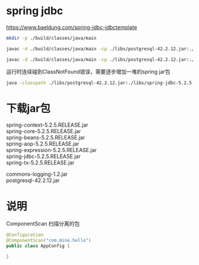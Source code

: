 spring jdbc
===========

https://www.baeldung.com/spring-jdbc-jdbctemplate

```bash
mkdir -p ./build/classes/java/main

javac -d ./build/classes/java/main -cp ./libs/postgresql-42.2.12.jar:./libs/spring-jdbc-5.2.5.RELEASE.jar:./libs/spring-tx-5.2.5.RELEASE.jar:./libs/spring-context-5.2.5.RELEASE.jar:./libs/spring-core-5.2.5.RELEASE.jar:libs/spring-beans-5.2.5.RELEASE.jar:. ./src/main/java/com/mine/hello/*.java

javac -d ./build/classes/java/main -cp ./libs/postgresql-42.2.12.jar:./libs/spring-jdbc-5.2.5.RELEASE.jar:./libs/spring-tx-5.2.5.RELEASE.jar:./libs/spring-context-5.2.5.RELEASE.jar:./libs/spring-core-5.2.5.RELEASE.jar:libs/spring-beans-5.2.5.RELEASE.jar:.:./build/classes/java/main ./src/main/java/*.java
```

运行时连续碰到ClassNotFound错误，需要逐步增加一堆的spring jar包

```bash
java -classpath ./libs/postgresql-42.2.12.jar:./libs/spring-jdbc-5.2.5.RELEASE.jar:./libs/spring-tx-5.2.5.RELEASE.jar:./libs/spring-context-5.2.5.RELEASE.jar:./libs/spring-core-5.2.5.RELEASE.jar:./libs/spring-beans-5.2.5.RELEASE.jar:./libs/spring-aop-5.2.5.RELEASE.jar:./libs/commons-logging-1.2.jar:./libs/spring-expression-5.2.5.RELEASE.jar:./build/classes/java/main:. App
```

下载jar包
========

spring-context-5.2.5.RELEASE.jar  
spring-core-5.2.5.RELEASE.jar  
spring-beans-5.2.5.RELEASE.jar  
spring-aop-5.2.5.RELEASE.jar  
spring-expression-5.2.5.RELEASE.jar  
spring-jdbc-5.2.5.RELEASE.jar  
spring-tx-5.2.5.RELEASE.jar  

commons-logging-1.2.jar  
postgresql-42.2.12.jar  

说明
===

ComponentScan 扫描分离的包

```java
@Configuration
@ComponentScan("com.mine.hello")
public class AppConfig {

}
```